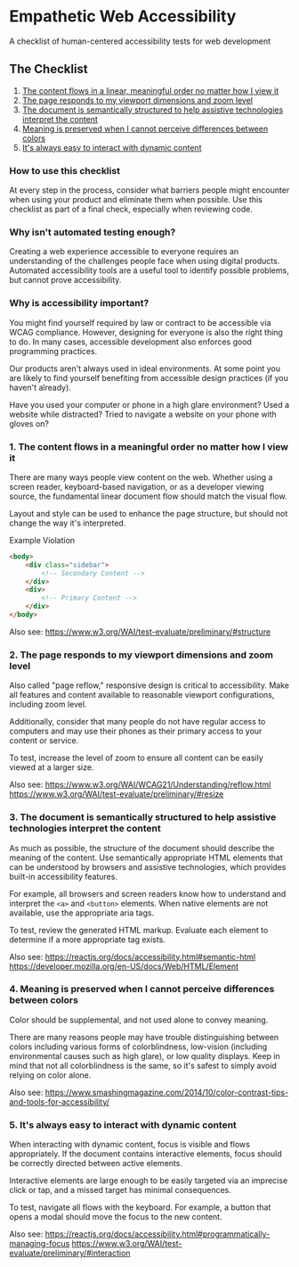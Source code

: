 # Empathetic Web Accessibility
A checklist of human-centered accessibility tests for web development

## The Checklist
1. [The content flows in a linear, meaningful order no matter how I view it](#1-the-content-flows-in-a-meaningful-order-no-matter-how-i-view-it)
2. [The page responds to my viewport dimensions and zoom level](#2-the-page-responds-to-my-viewport-dimensions-and-zoom-level)
3. [The document is semantically structured to help assistive technologies interpret the content](#3-the-document-is-semantically-structured-to-help-assistive-technologies-interpret-the-content)
4. [Meaning is preserved when I cannot perceive differences between colors](#4-meaning-is-preserved-when-i-cannot-perceive-differences-between-colors)
5. [It's always easy to interact with dynamic content](#5-its-always-easy-to-interact-with-dynamic-content)

### How to use this checklist
At every step in the process, consider what barriers people might encounter when using your product and eliminate them when possible.  Use this checklist as part of a final check, especially when reviewing code.

### Why isn't automated testing enough?
Creating a web experience accessible to everyone requires an understanding of the challenges people face when using digital products.  Automated accessibility tools are a useful tool to identify possible problems, but cannot prove accessibility.

### Why is accessibility important?
You might find yourself required by law or contract to be accessible via WCAG compliance.  However, designing for everyone is also the right thing to do.  In many cases, accessible development also enforces good programming practices.

Our products aren't always used in ideal environments.  At some point you are likely to find yourself benefiting from accessible design practices (if you haven't already).

Have you used your computer or phone in a high glare environment?
Used a website while distracted?
Tried to navigate a website on your phone with gloves on?


### 1. The content flows in a meaningful order no matter how I view it
There are many ways people view content on the web. Whether using a screen reader, keyboard-based navigation, or as a developer viewing source, the fundamental linear document flow should match the visual flow.

Layout and style can be used to enhance the page structure, but should not change the way it's interpreted.

Example Violation
```html
<body>
	<div class="sidebar">
		<!-- Secondary Content -->
	</div>
	<div>
		<!-- Primary Content -->
	</div>
</body>
```

Also see:
https://www.w3.org/WAI/test-evaluate/preliminary/#structure

### 2. The page responds to my viewport dimensions and zoom level
Also called "page reflow," responsive design is critical to accessibility.  Make all features and content available to reasonable viewport configurations, including zoom level.

Additionally, consider that many people do not have regular access to computers and may use their phones as their primary access to your content or service.

To test, increase the level of zoom to ensure all content can be easily viewed at a larger size.

Also see:
https://www.w3.org/WAI/WCAG21/Understanding/reflow.html
https://www.w3.org/WAI/test-evaluate/preliminary/#resize

### 3. The document is semantically structured to help assistive technologies interpret the content
As much as possible, the structure of the document should describe the meaning of the content.  Use semantically appropriate HTML elements that can be understood by browsers and assistive technologies, which provides built-in accessibility features.

For example, all browsers and screen readers know how to understand and interpret the `<a>`  and `<button>` elements.  When native elements are not available, use the appropriate aria tags.

To test, review the generated HTML markup. Evaluate each element to determine if a more appropriate tag exists.

Also see:
https://reactjs.org/docs/accessibility.html#semantic-html
https://developer.mozilla.org/en-US/docs/Web/HTML/Element


### 4. Meaning is preserved when I cannot perceive differences between colors
Color should be supplemental, and not used alone to convey meaning.

There are many reasons people may have trouble distinguishing between colors including various forms of colorblindness, low-vision (including environmental causes such as high glare), or low quality displays.  Keep in mind that not all colorblindness is the same, so it's safest to simply avoid relying on color alone.

Also see:
https://www.smashingmagazine.com/2014/10/color-contrast-tips-and-tools-for-accessibility/

### 5. It's always easy to interact with dynamic content
When interacting with dynamic content, focus is visible and flows appropriately. If the document contains interactive elements, focus should be correctly directed between active elements.

Interactive elements are large enough to be easily targeted via an imprecise click or tap, and a missed target has minimal consequences.

To test, navigate all flows with the keyboard.  For example, a button that opens a modal should move the focus to the new content.

Also see:
https://reactjs.org/docs/accessibility.html#programmatically-managing-focus
https://www.w3.org/WAI/test-evaluate/preliminary/#interaction
